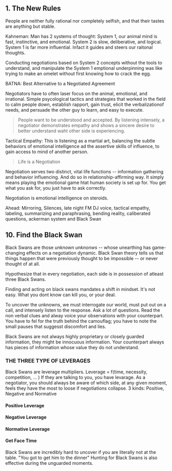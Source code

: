 ## 1. The New Rules

People are neither fully rational nor completely selfish, and that their tastes are anything but stable.

Kahneman: 
Man has 2 systems of thought: 
System 1, our animal mind is fast, instinctive, and emotional.
System 2 is slow, deliberative, and logical.
System 1 is far more influential. Infact it guides and steers our raitonal thoughts. 

Conducting negotiations based on System 2 concepts without the tools to understand, and manipulate the System 1 emptional underpinning was like trying to make an omelet without first knowing how to crack the egg. 

BATNA: Best Alternative to a Negotiated Agreement

Negotiators have to often laser focus on the animal, emotional, and irrational.
Simple psycological tactics and strategies that worked in the field to calm people down, establish rapport, gain trust, elicit the verbalizationof needs, and persuade the other guy to learn, and easy to execute. 

> People want to be understood and accepted.
By listening intensely, a negotiator demonstrates empathy and shows a sincere desire to better understand waht other side is experiencing.

Tactical Empathy: This is listening as a martial art, balancing the subtle behaviors of emotional intelligence ad the assertive skills of influence, to gain access to mind of another person. 

> Life is a Negotiation

Negotiation serves two distinct, vital life functions -- information gathering and behavior influencing.
And do so in relationship-affirming way. 
It simply means playing the emotional game htat human society is set up for. You get what you ask for, you just have to ask correctly.

Negotiation is emotional intelligence on steroids. 

Ahead: Mirroring, Silences, late night FM DJ voice, tactical empathy, labeling, summarizing and paraphrasing, bending reality, caliberated questions, ackerman system and Black Swan


## 10. Find the Black Swan

Black Swans are those *unknown unknonws* -- whose unearthing has game-changing effects on a negotiation dynamic. 
Black Swan theory tells us that things happen that were previously thought to be impossible -- or never thought of at all. 

Hypothesize that in every negotiation, each side is in possession of atleast three Black Swans.

Finding and acting on black swans mandates a shift in mindset. It's not easy.
What you dont know can kill you, or your deal. 

To uncover the unknowns, we must interrogate our world, must put out on a call, and intensely listen to the response. Ask a lot of questions. Read the non verbal clues and alway voice your observations with your counterpart. 
You have to fel for the truth behind the camouflag; you have to note the small pauses that suggesst discomfort and lies.

Black Swans are not always highly proprietary or closely guarded information, they might be innocuous information. 
Your counterpart always has pieces of information whose value they do not understand. 


### THE THREE TYPE OF LEVERAGES 

Black Swans are leverage multipliers. 
Leverage = f(time, necessity, competition, ... )
If they are talking to you, you have levarage. 
As a negotiator, you should always be aware of which side, at any given moment, feels they have the most to loose if negotiations collapse. 
3 kinds: Positive, Negative and Normative

#### Positive Leverage 
#### Negative Leverage 
#### Normative Leverage 


#### Get Face Time
Black Swans are incredibly hard to uncover if you are literally not at the table.
"You got to get him to the dinner"
Hunting for Black Swans is also effective during the unguarded moments. 

